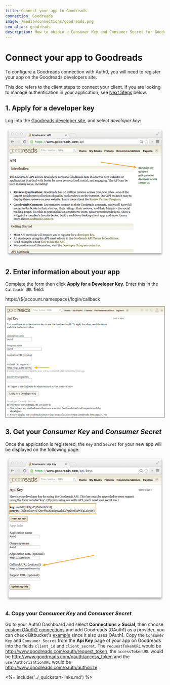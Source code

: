 ```yaml
---
title: Connect your app to Goodreads
connection: Goodreads
image: /media/connections/goodreads.png
seo_alias: goodreads
description: How to obtain a Consumer Key and Consumer Secret for Goodreads.
---
```


# Connect your app to Goodreads

To configure a Goodreads connection with Auth0, you will need to register your app on the Goodreads developers site.

This doc refers to the client steps to connect your client. If you are looking to manage authentication in your application, see [Next Steps](#next-steps) below.

## 1. Apply for a developer key

Log into the [Goodreads developer site](https://www.goodreads.com/api), and select *developer key*:

![](/media/articles/connections/social/goodreads/goodreads-register-1.png)

## 2. Enter information about your app

Complete the form then click **Apply for a Developer Key**. Enter this in the `Callback URL` field:

  https://${account.namespace}/login/callback

![](/media/articles/connections/social/goodreads/goodreads-register-2.png)

## 3. Get your *Consumer Key* and *Consumer Secret*

Once the application is registered, the `Key` and `Secret` for your new app will be displayed on the following page:

![](/media/articles/connections/social/goodreads/goodreads-register-3.png)

### 4. Copy your *Consumer Key* and *Consumer Secret*

Go to your Auth0 Dashboard and select **Connections > Social**, then choose [custom OAuth2 connections](/connections/social/oauth2) and add Goodreads (OAuth1) as a provider, you can check Bitbucket's [example](/oauth2-examples) since it also uses OAuth1. Copy the `Consumer Key` and `Consumer Secret` from the **Api Key** page of your app on Goodreads into the fields `client_id` and `client_secret`. The `requestTokenURL` would be http://www.goodreads.com/oauth/request_token, the `accessTokenURL` would be http://www.goodreads.com/oauth/access_token and the `userAuthorizationURL` would be http://www.goodreads.com/oauth/authorize.

<%= include('../_quickstart-links.md') %>
